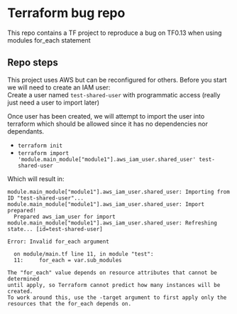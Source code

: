 # Terraform bug repo

This repo contains a TF project to reproduce a bug on TF0.13 when using modules for_each statement

## Repo steps

This project uses AWS but can be reconfigured for others. Before you start we will need to create an IAM user:  
Create a user named `test-shared-user` with programmatic access (really just need a user to import later)

Once user has been created, we will attempt to import the user into terraform which should be allowed since it has no
dependencies nor dependants.

* `terraform init`
* `terraform import 'module.main_module["module1"].aws_iam_user.shared_user' test-shared-user`

Which will result in:  
```
module.main_module["module1"].aws_iam_user.shared_user: Importing from ID "test-shared-user"...
module.main_module["module1"].aws_iam_user.shared_user: Import prepared!
  Prepared aws_iam_user for import
module.main_module["module1"].aws_iam_user.shared_user: Refreshing state... [id=test-shared-user]

Error: Invalid for_each argument

  on module/main.tf line 11, in module "test":
  11:     for_each = var.sub_modules

The "for_each" value depends on resource attributes that cannot be determined
until apply, so Terraform cannot predict how many instances will be created.
To work around this, use the -target argument to first apply only the
resources that the for_each depends on.
```